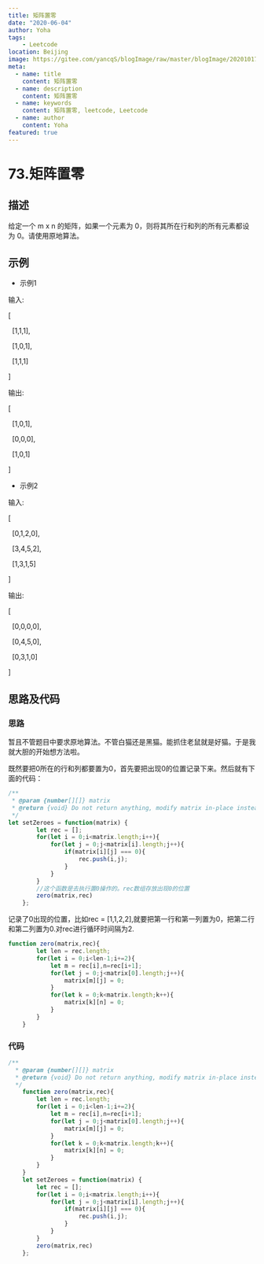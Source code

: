 ```yaml
---
title: 矩阵置零
date: "2020-06-04"
author: Yoha
tags:
    - Leetcode
location: Beijing
image: https://gitee.com/yancqS/blogImage/raw/master/blogImage/20201017151542.jpeg
meta:
  - name: title
    content: 矩阵置零
  - name: description
    content: 矩阵置零
  - name: keywords
    content: 矩阵置零, leetcode, Leetcode
  - name: author
    content: Yoha
featured: true
---
```

# 73.矩阵置零

## 描述

给定一个 m x n 的矩阵，如果一个元素为 0，则将其所在行和列的所有元素都设为 0。请使用原地算法。

## 示例

- 示例1

输入: 

[

  [1,1,1],

  [1,0,1],

  [1,1,1]

]

输出: 

[

  [1,0,1],

  [0,0,0],

  [1,0,1]

]

- 示例2

输入: 

[

  [0,1,2,0],

  [3,4,5,2],

  [1,3,1,5]

]

输出:

[

  [0,0,0,0],

  [0,4,5,0],

  [0,3,1,0]

]

## 思路及代码

### 思路

暂且不管题目中要求原地算法。不管白猫还是黑猫。能抓住老鼠就是好猫。于是我就大胆的开始想方法啦。

既然要把0所在的行和列都要置为0，首先要把出现0的位置记录下来。然后就有下面的代码：

```javascript
/**
 * @param {number[][]} matrix
 * @return {void} Do not return anything, modify matrix in-place instead.
 */
let setZeroes = function(matrix) {
        let rec = [];
        for(let i = 0;i<matrix.length;i++){
            for(let j = 0;j<matrix[i].length;j++){
                if(matrix[i][j] === 0){
                    rec.push(i,j);
                }
            }
        }
        //这个函数是去执行置0操作的。rec数组存放出现0的位置
        zero(matrix,rec)
    };
```

记录了0出现的位置，比如rec = [1,1,2,2],就要把第一行和第一列置为0，把第二行和第二列置为0.对rec进行循环时间隔为2.

```javascript
function zero(matrix,rec){
        let len = rec.length;
        for(let i = 0;i<len-1;i+=2){
            let m = rec[i],n=rec[i+1];
            for(let j = 0;j<matrix[0].length;j++){
                matrix[m][j] = 0;
            }
            for(let k = 0;k<matrix.length;k++){
                matrix[k][n] = 0;
            }
        }
    }
```

### 代码

```javascript
/**
  * @param {number[][]} matrix
  * @return {void} Do not return anything, modify matrix in-place instead.
  */
    function zero(matrix,rec){
        let len = rec.length;
        for(let i = 0;i<len-1;i+=2){
            let m = rec[i],n=rec[i+1];
            for(let j = 0;j<matrix[0].length;j++){
                matrix[m][j] = 0;
            }
            for(let k = 0;k<matrix.length;k++){
                matrix[k][n] = 0;
            }
        }
    }
    let setZeroes = function(matrix) {
        let rec = [];
        for(let i = 0;i<matrix.length;i++){
            for(let j = 0;j<matrix[i].length;j++){
                if(matrix[i][j] === 0){
                    rec.push(i,j);
                }
            }
        }
        zero(matrix,rec)
    };
```


<comment />